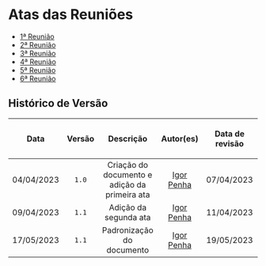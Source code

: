 # Atas das Reuniões

- [1ª Reunião ](atas/reuniao01.md)
- [2ª Reunião ](atas/reuniao02.md)
- [3ª Reunião ](atas/reuniao03.md)
- [4ª Reunião ](atas/reuniao04.md)
- [5ª Reunião ](atas/reuniao05.md)
- [6ª Reunião ](atas/reuniao06.md)

## Histórico de Versão

| <p align="center">Data</p> | <p align="center">Versão</p> | <p align="center">Descrição</p> | <p align="center">Autor(es)</p> | <p align="center">Data de revisão</p> | <p align="center">Revisor(es)</p> |
| :--:       | :----: | :-------: | :---: | :-------------: | :-----: |
| 04/04/2023 | `1.0`  | Criação do documento e adição da primeira ata | [Igor Penha](https://github.com/igorpenhaa)  | 07/04/2023 | [Rafael Bosi](https://github.com/StrangeUnit28) |
| 09/04/2023 | `1.1`  | Adição da segunda ata | [Igor Penha](https://github.com/igorpenhaa) | 11/04/2023 | [Rafael Bosi](https://github.com/StrangeUnit28) |
| 17/05/2023 | `1.1`  | Padronização do documento | [Igor Penha](https://github.com/igorpenhaa) | 19/05/2023 | [Rafael Bosi](https://github.com/StrangeUnit28) |

